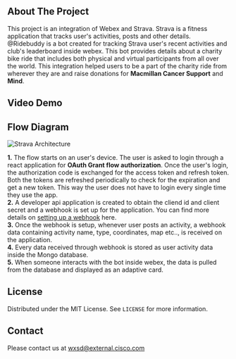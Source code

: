 ## About The Project

This project is an integration of Webex and Strava. Strava is a fitness application that tracks user's activities, posts and other details. @Ridebuddy is a bot created for tracking Strava user's recent activities and club's leaderboard inside webex. This bot provides details about a charity bike ride that includes both physical and virtual participants from all over the world. This integration helped users to be a part of the charity ride from wherever they are and raise donations for **Macmillan Cancer Support** and **Mind**.

## Video Demo

## Flow Diagram

![Strava Architecture](https://github.com/WXSD-Sales/strava-react/blob/master/strava-flow-diagram.png)

**1.** The flow starts on an user's device. The user is asked to login through a react application for **OAuth Grant flow authorization**. Once the user's login, the authorization code is exchanged for the access token and refresh token. Both the tokens are refreshed periodically to check for the expiration and get a new token. This way the user does not have to login every single time they use the app. \
**2.** A developer api application is created to obtain the cliend id and client secret and a webhook is set up for the application. You can find more details on [setting up a webhook](https://developers.strava.com/docs/webhooks/) here. \
**3.** Once the webhook is setup, whenever user posts an activity, a webhook data containing activity name, type, coordinates, map etc.., is received on the application. \
**4.** Every data received through webhook is stored as user activity data inside the Mongo database. \
**5.** When someone interacts with the bot inside webex, the data is pulled from the database and displayed as an adaptive card.

## License

Distributed under the MIT License. See `LICENSE` for more information.


## Contact
Please contact us at wxsd@external.cisco.com
